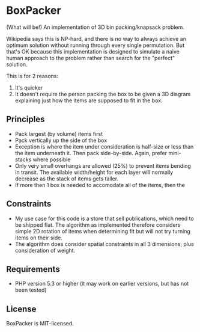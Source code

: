 BoxPacker
=========

(What will be!) An implementation of 3D bin packing/knapsack problem.

Wikipedia says this is NP-hard, and there is no way to always achieve an
optimum solution without running through every single permutation. But
that's OK because this implementation is designed to simulate a naive human
approach to the problem rather than search for the "perfect" solution.

This is for 2 reasons:

1. It's quicker
2. It doesn't require the person packing the box to be given a 3D diagram
   explaining just how the items are supposed to fit in the box.

Principles
----------

 * Pack largest (by volume) items first
 * Pack vertically up the side of the box
 * Exception is where the item under consideration is half-size or less than
   the item underneath it. Then pack side-by-side. Again, prefer mini-stacks
   where possible
 * Only very small overhangs are allowed (25%) to prevent items bending in
   transit. The available width/height for each layer will normally decrease
   as the stack of items gets taller.
 * If more then 1 box is needed to accomodate all of the items, then the    
   
  
Constraints
-----------

 * My use case for this code is a store that sell publications, which need to
   be shipped flat. The algorithm as implemented therefore considers simple 2D
   rotation of items when determining fit but will not try turning items on
   their side.
 * The algorithm does consider spatial constraints in all 3 dimensions, plus
   consideration of weight.

Requirements
------------

* PHP version 5.3 or higher (it may work on earlier versions, but has not been tested) 

License
-------
BoxPacker is MIT-licensed. 

